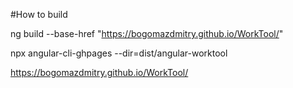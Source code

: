 #How to build

ng build --base-href "https://bogomazdmitry.github.io/WorkTool/"

npx angular-cli-ghpages --dir=dist/angular-worktool

https://bogomazdmitry.github.io/WorkTool/